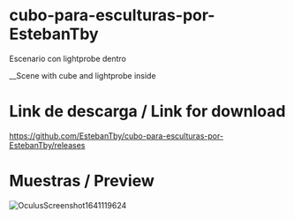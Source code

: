 # cubo-para-esculturas-por-EstebanTby
Escenario con lightprobe dentro 

__Scene with cube and lightprobe inside


# Link de descarga / Link for download
https://github.com/EstebanTby/cubo-para-esculturas-por-EstebanTby/releases

# Muestras / Preview

![OculusScreenshot1641119624](https://user-images.githubusercontent.com/95104722/151623228-b071b21a-c789-4946-92eb-92feae90f77d.jpeg)
